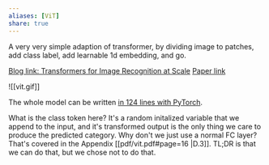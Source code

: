 ```yaml
---
aliases: [ViT]
share: true
---
```


A very very simple adaption of transformer, by dividing image to patches, add class label, add learnable 1d embedding, and go.

[Blog link: Transformers for Image Recognition at Scale](https://ai.googleblog.com/2020/12/transformers-for-image-recognition-at.html)
[Paper link](https://arxiv.org/abs/2010.11929)

![[vit.gif]]

The whole model can be written [in 124 lines with PyTorch](https://github.com/lucidrains/vit-pytorch/blob/main/vit_pytorch/vit.py).

What is the class token here? It's a random initalized variable that we append to the input, and it's transformed output is the only thing we care to produce the predicted category. Why don't we just use a normal FC layer? That's covered in the Appendix [[pdf/vit.pdf#page=16 |D.3]]. TL;DR is that we can do that, but we chose not to do that. 